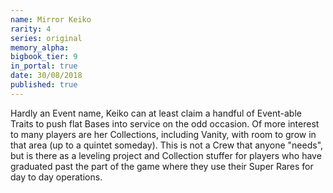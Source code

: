 ```yaml
---
name: Mirror Keiko
rarity: 4
series: original
memory_alpha:
bigbook_tier: 9
in_portal: true
date: 30/08/2018
published: true
---
```


Hardly an Event name, Keiko can at least claim a handful of Event-able Traits to push flat Bases into service on the odd occasion. Of more interest to many players are her Collections, including Vanity, with room to grow in that area (up to a quintet someday). This is not a Crew that anyone "needs", but is there as a leveling project and Collection stuffer for players who have graduated past the part of the game where they use their Super Rares for day to day operations.
